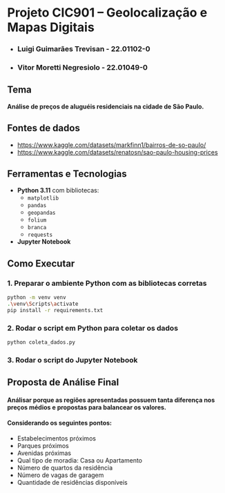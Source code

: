 # Projeto CIC901 – Geolocalização e Mapas Digitais 

- ### Luigi Guimarães Trevisan - 22.01102-0
- ### Vitor Moretti Negresiolo - 22.01049-0

## Tema
**Análise de preços de aluguéis residenciais na cidade de São Paulo.** 

## Fontes de dados
- https://www.kaggle.com/datasets/markfinn1/bairros-de-so-paulo/
- https://www.kaggle.com/datasets/renatosn/sao-paulo-housing-prices

## Ferramentas e Tecnologias

- **Python 3.11** com bibliotecas:
  - `matplotlib`
  - `pandas`
  - `geopandas`
  - `folium`
  - `branca`
  - `requests`
- **Jupyter Notebook**

## Como Executar

### 1. Preparar o ambiente Python com as bibliotecas corretas
```bash
python -m venv venv
.\venv\Scripts\activate
pip install -r requirements.txt
```

### 2. Rodar o script em Python para coletar os dados
```bash
python coleta_dados.py
```

### 3. Rodar o script do Jupyter Notebook


## Proposta de Análise Final

#### Análisar porque as regiões apresentadas possuem tanta diferença nos preços médios e propostas para balancear os valores. 
#### Considerando os seguintes pontos:
- Estabelecimentos próximos 
- Parques próximos
- Avenidas próximas
- Qual tipo de moradia: Casa ou Apartamento
- Número de quartos da residência 
- Número de vagas de garagem 
- Quantidade de residências disponíveis


